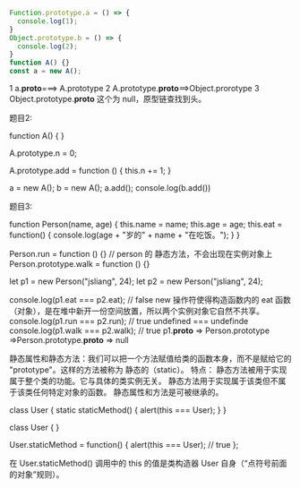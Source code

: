 ```js
Function.prototype.a = () => {
  console.log(1);
}
Object.prototype.b = () => {
  console.log(2);
}
function A() {}
const a = new A();
```

1 a.__proto__===> A.prototype 
2 A.prototype.__proto__==>Object.prorotype
3 Object.prototype.__proto__ 这个为 null，原型链查找到头。


题目2:

function A() {
}

A.prototype.n = 0;

A.prototype.add = function () {
  this.n += 1;
}

a = new A();
b = new A();
a.add();
console.log(b.add())




题目3:

function Person(name, age) {
  this.name = name;
  this.age = age;
  this.eat = function() {
    console.log(age + "岁的" + name + "在吃饭。");
  }
}

Person.run = function () {}  // person 的 静态方法，不会出现在实例对象上
Person.prototype.walk = function () {}

let p1 = new Person("jsliang", 24);
let p2 = new Person("jsliang", 24);

console.log(p1.eat === p2.eat);
 // false new 操作符使得构造函数内的 eat 函数（对象），是在堆中新开一份空间放置，所以两个实例对象它自然不共享。
console.log(p1.run === p2.run); // true undefined === undefinde
console.log(p1.walk === p2.walk); // true  p1.__proto__ => Person.prototype =>Person.prototype.__proto__ => null 

静态属性和静态方法：我们可以把一个方法赋值给类的函数本身，而不是赋给它的 "prototype"。这样的方法被称为 静态的（static）。
特点：
静态方法被用于实现属于整个类的功能。它与具体的类实例无关。
静态方法用于实现属于该类但不属于该类任何特定对象的函数。
静态属性和方法是可被继承的。

class User {
  static staticMethod() {
    alert(this === User);
  }
}

class User { }

User.staticMethod = function() {
  alert(this === User); // true
};

在 User.staticMethod() 调用中的 this 的值是类构造器 User 自身（“点符号前面的对象”规则）。

